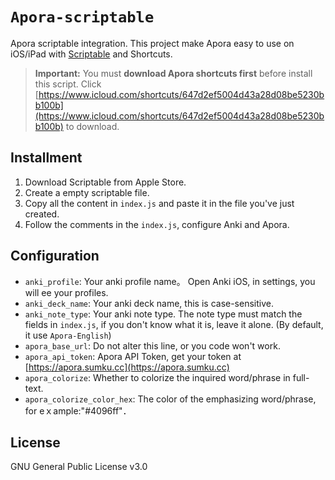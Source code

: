 # `Apora-scriptable`

Apora scriptable integration. This project make Apora easy to use on iOS/iPad with [Scriptable](https://scriptable.app/) and Shortcuts.

> **Important:** You must **download Apora shortcuts first** before install this script. Click [https://www.icloud.com/shortcuts/647d2ef5004d43a28d08be5230bb100b](https://www.icloud.com/shortcuts/647d2ef5004d43a28d08be5230bb100b) to download.

## Installment

1. Download Scriptable from Apple Store.
2. Create a empty scriptable file.
3. Copy all the content in `index.js` and paste it in the file you've just created.
4. Follow the comments in the `index.js`, configure Anki and Apora.

## Configuration

- `anki_profile`: Your anki profile name。 Open Anki iOS, in settings, you will ee your profiles.
- `anki_deck_name`: Your anki deck name, this is case-sensitive.
- `anki_note_type`: Your anki note type. The note type must match the fields in `index.js`, if you don't know what it is, leave it alone. (By default, it use `Apora-English`)
- `apora_base_url`: Do not alter this line, or you code won't work.
- `apora_api_token`: Apora API Token, get your token at [https://apora.sumku.cc](https://apora.sumku.cc)
- `apora_colorize`: Whether to colorize the inquired word/phrase in full-text.
- `apora_colorize_color_hex`: The color of the emphasizing word/phrase, for eｘample:"#4096ff"．

## License

GNU General Public License v3.0
